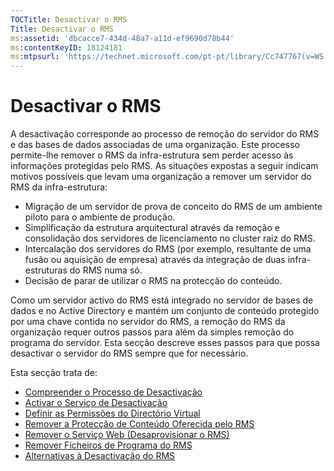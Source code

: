 ```yaml
---
TOCTitle: Desactivar o RMS
Title: Desactivar o RMS
ms:assetid: 'dbcacce7-434d-48a7-a11d-ef9690d78b44'
ms:contentKeyID: 18124181
ms:mtpsurl: 'https://technet.microsoft.com/pt-pt/library/Cc747767(v=WS.10)'
---
```


Desactivar o RMS
================

A desactivação corresponde ao processo de remoção do servidor do RMS e das bases de dados associadas de uma organização. Este processo permite-lhe remover o RMS da infra-estrutura sem perder acesso às informações protegidas pelo RMS. As situações expostas a seguir indicam motivos possíveis que levam uma organização a remover um servidor do RMS da infra-estrutura:

-   Migração de um servidor de prova de conceito do RMS de um ambiente piloto para o ambiente de produção.
-   Simplificação da estrutura arquitectural através da remoção e consolidação dos servidores de licenciamento no cluster raiz do RMS.
-   Intercalação dos servidores do RMS (por exemplo, resultante de uma fusão ou aquisição de empresa) através da integração de duas infra-estruturas do RMS numa só.
-   Decisão de parar de utilizar o RMS na protecção do conteúdo.

Como um servidor activo do RMS está integrado no servidor de bases de dados e no Active Directory e mantém um conjunto de conteúdo protegido por uma chave contida no servidor do RMS, a remoção do RMS da organização requer outros passos para além da simples remoção do programa do servidor. Esta secção descreve esses passos para que possa desactivar o servidor do RMS sempre que for necessário.

Esta secção trata de:

-   [Compreender o Processo de Desactivação](https://technet.microsoft.com/57bd9949-9433-437b-93ed-ffb2dff9992e)
-   [Activar o Serviço de Desactivação](https://technet.microsoft.com/45226e85-b50d-41cc-aca7-0f603f8509d5)
-   [Definir as Permissões do Directório Virtual](https://technet.microsoft.com/45112111-9608-45b1-9a86-7b313d0a1579)
-   [Remover a Protecção de Conteúdo Oferecida pelo RMS](https://technet.microsoft.com/c30361e3-50d2-4474-a87d-d38de502cf9e)
-   [Remover o Serviço Web (Desaprovisionar o RMS)](https://technet.microsoft.com/68b4e2b0-b1b7-4b0a-8c1a-82ac27c1f12e)
-   [Remover Ficheiros de Programa do RMS](https://technet.microsoft.com/d1dc8a8b-f8de-487f-87b4-2174d449f0bc)
-   [Alternativas à Desactivação do RMS](https://technet.microsoft.com/4d32f35e-997d-4d10-ab66-efe217e853f7)
